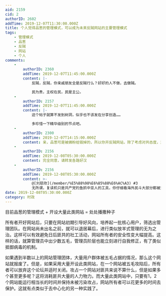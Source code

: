 ```yaml
---
aid: 2159
cid: 2
authorID: 2602
addTime: 2019-12-07T11:30:00.000Z
title: 个人觉得品葱的管理模式，可以成为未来反贼网站的主要管理模式
tags:
    - 管理模式
    - 品葱
    - 反贼
    - 网站
    - 个人
comments:
    -
        authorID: 2360
        addTime: 2019-12-07T11:45:00.000Z
        content: |-
            反贼，反贼，你亲戚朋友全是反贼行么？好好的人不做，去做贼。

            民为贵，主权在民，民是主公。
    -
        authorID: 2157
        addTime: 2019-12-07T11:45:00.000Z
        content: |-
            这个帖子就算不发到树洞，似乎也不该发在分享创造……

            多珍惜一下精华级别的节点吧。
    -
        authorID: 2300
        addTime: 2019-12-07T14:15:00.000Z
        content: 亲，品葱可是被姨粉给毁掉的，所以你开反贼网站，除了考虑对共态度，还得考虑对姨态度。
    -
        authorID: 2156
        addTime: 2019-12-08T05:30:00.000Z
        content: 完全同意，请转发各路好汉
    -
        authorID: 2156
        addTime: 2019-12-08T05:30:00.000Z
        content: >-
            @[刘慈欣](/member/%E5%88%98%E6%85%88%E6%AC%A3) #3
            无所谓，复读机只是共产党钓鱼抓中亚人的工具，你仔细看海外民斗大部分都被蓝金黄 就知道了。到时候搞几台藏传佛教复读机对冲就行。
date: 2019-12-08T05:30:00.000Z
category: 时政
---
```


目前品葱的管理模式 + 开设大量此类网站 = 处处播撒种子

所有者开好网站后，只要在网站初期引导好风向，培养起一批核心用户，筛选出管理团队。在网站尚未出名之前，就可以退居幕后，进行类似放羊式管理的无为之治。这样可以有效避免日后匪共的社工活动，网站所有者的安全性变大幅提高。这样的话，就算管理员中出少数五毛，管理员阶层也能立刻进行自我修正，有了类似抵御病毒的机制。

如果遇到半数以上的网站管理团体，大量用户群体被五毛占据的情况，那么这个网站就报废了。但是，如果采用大量开设此类网站，在一个网站被五毛攻陷后，所有者可以放弃这个论坛并适时关闭。攻占一个网站对匪共来说不算什么，但是如果多个甚至更多呢？这将消耗匪共大量的人力物力。而大量此类网站中，只要有1，2个网站能运行相当长的时间并保持未被污染攻占，网站所有者可以花更多的时间去保护。这就有点类似于去中心化的另一种实践了。
